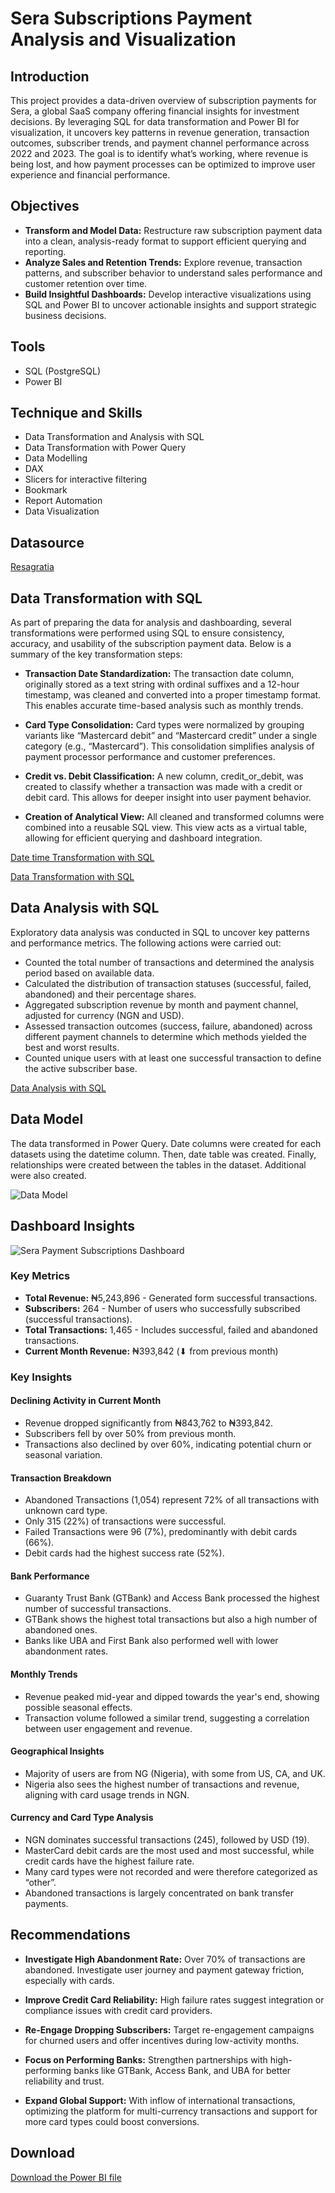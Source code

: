 # Sera Subscriptions Payment Analysis and Visualization

## Introduction
This project provides a data-driven overview of subscription payments for Sera, a global SaaS company offering financial insights for investment decisions. By leveraging SQL for data transformation and Power BI for visualization, it uncovers key patterns in revenue generation, transaction outcomes, subscriber trends, and payment channel performance across 2022 and 2023. The goal is to identify what’s working, where revenue is being lost, and how payment processes can be optimized to improve user experience and financial performance.

## Objectives
- **Transform and Model Data:** Restructure raw subscription payment data into a clean, analysis-ready format to support efficient querying and reporting.
- **Analyze Sales and Retention Trends:** Explore revenue, transaction patterns, and subscriber behavior to understand sales performance and customer retention over time.
- **Build Insightful Dashboards:** Develop interactive visualizations using SQL and Power BI to uncover actionable insights and support strategic business decisions.

## Tools
- SQL (PostgreSQL)
- Power BI

## Technique and Skills
- Data Transformation and Analysis with SQL
- Data Transformation with Power Query
- Data Modelling
- DAX
- Slicers for interactive filtering
- Bookmark
- Report Automation
- Data Visualization

## Datasource
<a href = "https://resagratia.com/"> Resagratia </a> 

## Data Transformation with SQL
As part of preparing the data for analysis and dashboarding, several transformations were performed using SQL to ensure consistency, accuracy, and usability of the subscription payment data. Below is a summary of the key transformation steps:

- **Transaction Date Standardization:**
The transaction date column, originally stored as a text string with ordinal suffixes and a 12-hour timestamp, was cleaned and converted into a proper timestamp format. This enables accurate time-based analysis such as monthly trends.

- **Card Type Consolidation:**
Card types were normalized by grouping variants like “Mastercard debit” and “Mastercard credit” under a single category (e.g., “Mastercard”). This consolidation simplifies analysis of payment processor performance and customer preferences.

- **Credit vs. Debit Classification:**
A new column, credit_or_debit, was created to classify whether a transaction was made with a credit or debit card. This allows for deeper insight into user payment behavior.

- **Creation of Analytical View:**
All cleaned and transformed columns were combined into a reusable SQL view. This view acts as a virtual table, allowing for efficient querying and dashboard integration.

<a href = "https://github.com/Faithe7/Sera_Subscriptions_Payment_Analysis/blob/main/Assets/sera_sales_date_time_transformation.sql"> Date time Transformation with SQL </a>

<a href = "https://github.com/Faithe7/Sera_Subscriptions_Payment_Analysis/blob/main/Assets/sera_sales_data_transformation.sql"> Data Transformation with SQL </a>

## Data Analysis with SQL
Exploratory data analysis was conducted in SQL to uncover key patterns and performance metrics. The following actions were carried out:

- Counted the total number of transactions and determined the analysis period based on available data.
- Calculated the distribution of transaction statuses (successful, failed, abandoned) and their percentage shares.
- Aggregated subscription revenue by month and payment channel, adjusted for currency (NGN and USD).
- Assessed transaction outcomes (success, failure, abandoned) across different payment channels to determine which methods yielded the best and worst results.
- Counted unique users with at least one successful transaction to define the active subscriber base.

<a href = "https://github.com/Faithe7/Sera_Subscriptions_Payment_Analysis/blob/main/Assets/sera_sales_analysis.sql"> Data Analysis with SQL </a>

## Data Model
The data transformed in Power Query. Date columns were created for each datasets using the datetime column. Then, date table was created. Finally, relationships were created between the tables in the dataset. Additional were also created. 

![Data Model](https://github.com/Faithe7/Sera_Subscriptions_Payment_Analysis/blob/main/Assets/sera_payment_subscriptions_dashboard_data_model.png)

## Dashboard Insights

![Sera Payment Subscriptions Dashboard](https://github.com/Faithe7/Sera_Subscriptions_Payment_Analysis/blob/main/Assets/sera_payment_subscriptions_dashboard.PNG)

### Key Metrics 
- **Total Revenue:** ₦5,243,896 - Generated form successful transactions.
- **Subscribers:** 264 - Number of users who successfully subscribed (successful transactions).
- **Total Transactions:** 1,465 - Includes successful, failed and abandoned transactions.
- **Current Month Revenue:** ₦393,842 (⬇ from previous month)

### Key Insights
#### Declining Activity in Current Month
- Revenue dropped significantly from ₦843,762 to ₦393,842.
- Subscribers fell by over 50% from previous month.
- Transactions also declined by over 60%, indicating potential churn or seasonal variation.

#### Transaction Breakdown
- Abandoned Transactions (1,054) represent 72% of all transactions with unknown card type.
- Only 315 (22%) of transactions were successful.
- Failed Transactions were 96 (7%), predominantly with debit cards (66%).
- Debit cards had the highest success rate (52%).

#### Bank Performance
- Guaranty Trust Bank (GTBank) and Access Bank processed the highest number of successful transactions.
- GTBank shows the highest total transactions but also a high number of abandoned ones.
- Banks like UBA and First Bank also performed well with lower abandonment rates.

#### Monthly Trends
- Revenue peaked mid-year and dipped towards the year's end, showing possible seasonal effects.
- Transaction volume followed a similar trend, suggesting a correlation between user engagement and revenue.

#### Geographical Insights
- Majority of users are from NG (Nigeria), with some from US, CA, and UK.
- Nigeria also sees the highest number of transactions and revenue, aligning with card usage trends in NGN.

#### Currency and Card Type Analysis
- NGN dominates successful transactions (245), followed by USD (19).
- MasterCard debit cards are the most used and most successful, while credit cards have the highest failure rate.
- Many card types were not recorded and were therefore categorized as “other”.
- Abandoned transactions is largely concentrated on bank transfer payments.

## Recommendations

- **Investigate High Abandonment Rate:**
Over 70% of transactions are abandoned. Investigate user journey and payment gateway friction, especially with cards.

- **Improve Credit Card Reliability:**
High failure rates suggest integration or compliance issues with credit card providers.

- **Re-Engage Dropping Subscribers:**
Target re-engagement campaigns for churned users and offer incentives during low-activity months.

- **Focus on Performing Banks:**
Strengthen partnerships with high-performing banks like GTBank, Access Bank, and UBA for better reliability and trust.

- **Expand Global Support:**
With inflow of international transactions, optimizing the platform for multi-currency transactions and support for more card types could boost conversions.

## Download
<a href = "https://github.com/Faithe7/Sera_Subscriptions_Payment_Analysis/blob/main/Assets/sera_payment_subscriptions_dashboard.pbix"> Download the Power BI file </a>
